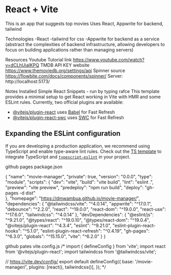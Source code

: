 # React + Vite

This is an app that suggests top movies
Uses React, Appwrite for backend, tailwind

Technologies
-React
-tailwind for css
-Appwrite for backend as a service (abstract the complexities of backend infrastructure, allowing developers to focus on building applications rather than managing servers)


Resources
Youtube Tutorial link https://www.youtube.com/watch?v=dCLhUialKPQ
TMDB API KEY website https://www.themoviedb.org/settings/api
Spinner source https://flowbite.com/docs/components/spinner/
Server: http://localhost:5173/

Notes
Installed Simple React Snippets - run by typing rafce
This template provides a minimal setup to get React working in Vite with HMR and some ESLint rules.
Currently, two official plugins are available:
- [@vitejs/plugin-react](https://github.com/vitejs/vite-plugin-react/blob/main/packages/plugin-react/README.md) uses [Babel](https://babeljs.io/) for Fast Refresh
- [@vitejs/plugin-react-swc](https://github.com/vitejs/vite-plugin-react-swc) uses [SWC](https://swc.rs/) for Fast Refresh

## Expanding the ESLint configuration

If you are developing a production application, we recommend using TypeScript and enable type-aware lint rules. Check out the [TS template](https://github.com/vitejs/vite/tree/main/packages/create-vite/template-react-ts) to integrate TypeScript and [`typescript-eslint`](https://typescript-eslint.io) in your project.


github pages package.json

{
  "name": "movie-manager",
  "private": true,
  "version": "0.0.0",
  "type": "module",
  "scripts": {
    "dev": "vite",
    "build": "vite build",
    "lint": "eslint .",
    "preview": "vite preview",
    "predeploy": "npm run build", 
    "deploy": "gh-pages -d dist"  
  },
  "homepage": "https://dmwambua.github.io/movie-manager/",
  "dependencies": {
    "@tailwindcss/vite": "^4.0.14",
    "appwrite": "^17.0.1",
    "debounce": "^2.2.0",
    "react": "^19.0.0",
    "react-dom": "^19.0.0",
    "react-use": "^17.6.0",
    "tailwindcss": "^4.0.14"
  },
  "devDependencies": {
    "@eslint/js": "^9.21.0",
    "@types/react": "^19.0.10",
    "@types/react-dom": "^19.0.4",
    "@vitejs/plugin-react": "^4.3.4",
    "eslint": "^9.21.0",
    "eslint-plugin-react-hooks": "^5.1.0",
    "eslint-plugin-react-refresh": "^0.4.19",
    "gh-pages": "^6.3.0", 
    "globals": "^15.15.0",
    "vite": "^6.2.0"
  }
}




github pates vite.config.js
/*
import { defineConfig } from 'vite';
import react from '@vitejs/plugin-react';
import tailwindcss from '@tailwindcss/vite';

// https://vite.dev/config/
export default defineConfig({
  base: '/movie-manager/',
  plugins: [react(), tailwindcss()],
});
*/